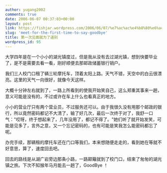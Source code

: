 ```yaml
---
author: yugang2002
comments: true
date: 2006-06-07 00:37:03+00:00
layout: post
link: https://fishjar.wordpress.com/2006/06/07/%e7%ac%ac%e4%b8%80%e6%ac%a1%e8%a7%81%e9%9d%a2%e5%b0%b1%e4%b8%ba%e4%ba%86%e9%81%93%e5%88%ab/
slug: 'meet-for-the-first-time-to-say-goodbye'
title: 第一次见面就为了道别
wordpress_id: 95
---
```


大学四年是在一个小小的湖光镇度过，但是我从没有去过湖光镇，想到快要毕业了，是不是需要去看一看，刚好顺便去那邮政储蓄银行销户。




我们三人校门口租了辆三轮摩托车，顶着太阳上路。天气不错，天空中的白云很漂亮。这里的天气一向很好，就像今天这样。




大概十分钟左右就到了，一路上所看到的使我开始笑自己，这么郑重其事来一趟，意义可能是没有的，不过或许在车上什么也看真正的地方。




小小的营业厅只有两个营业员，不过服务还可以。由于我很久没有用那个邮政的银行，所以竟然密码都记不大清了，输了好几次，最后一次终于对了，我舒一口气："哎呀，终于想起来了，几年没用了，都记不得了。"她们听了就开始发笑，可能是见多了，言外之意，又一个忘记密码的，也有可能是笑我怎么能密码都忘了呢。




办完手续，那辆租的摩托车还在门口等我们，本来想随便走走的，看到她在等就不好意思，算了，速度回去吧。




回去的路线是从湖广岩旁边那条小路，一路颠簸就到了校门口，结束了匆匆的湖光镇之旅。下次不知猴年马月能去一趟了，GoodBye ！
